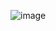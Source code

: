 ![image](https://github.com/sunscreen/AllMyCircuits/assets/1124068/d1a7716b-630d-49e6-9fa5-3a2be6a6da82)
